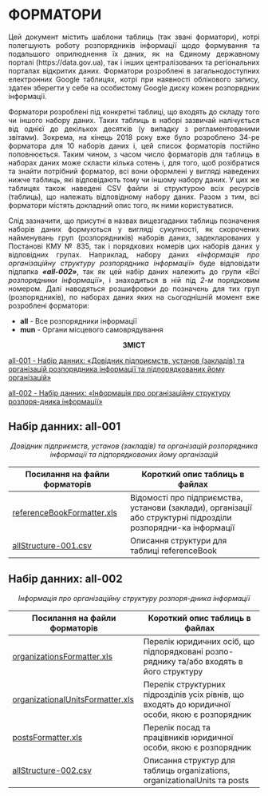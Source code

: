 # ФОРМАТОРИ
<p align="justify">Цей документ містить шаблони таблиць (так звані форматори), котрі полегшують роботу розпорядників інформації щодо формування та подальшого оприлюднення їх даних, як на Єдиному державному порталі (https://data.gov.ua), так і інших централізованих та регіональних порталах відкритих даних. Форматори розроблені в загальнодоступних електронних Google таблицях, котрі при наявності облікового запису, здатен зберегти у себе на особистому Google диску кожен розпорядник інформації.</p>
<p align="justify">Форматори розроблені під конкретні таблиці, що входять до складу того чи іншого набору даних. Таких таблиць в наборі зазвичай налічується від однієї до декількох десятків (у випадку з регламентованими звітами). Зокрема, на кінець 2018 року вже було розроблено 34-ре форматора для 10 наборів даних і, цей список форматорів постійно поповнюється. Таким чином, з часом число форматорів для таблиць в наборах даних може скласти кілька сотень і, для того, щоб розібратися та знайти потрібний форматор, всі вони оформлені у вигляді наведених нижче таблиць, які відповідають тому чи іншому набору даних. У цих же таблицях також наведені CSV файли зі структурою всіх ресурсів (таблиць), що належать відповідному набору даних. Разом з тим, всі форматори містять докладний опис того, як ними користуватися.</p>
<p align="justify">Слід зазначити, що присутні в назвах вищезгаданих таблиць позначення наборів даних формуються у вигляді сукупності, як скорочених найменувань груп (розпорядників) наборів даних, задекларованих у Постанові КМУ № 835, так і порядкових номерів цих наборів даних у відповідних групах. Наприклад, набору даних <i>«Інформація про організаційну структуру розпорядника інформації»</i> буде відповідати підпапка <i><b>«all-002»</b></i>, так як цей набір даних належить до групи <i>«Всі розпорядники інформації»</i>, і знаходиться в ній під <i>2-м</i> порядковим номером. Далі наводяться розшифровки до позначень для тих груп (розпорядників), по наборах даних яких на сьогоднішній момент вже розроблені форматори:</p>

- <b>all</b> - Все розпорядники інформації
-	<b>mun</b> - Органи місцевого самоврядування

<p align="center"><b>ЗМІСТ</b></p>

[all-001 - Набір данних: «Довідник підприємств, установ (закладів) та організацій розпорядника інформації та підпорядкованих йому організацій»](#Набір-данних-all-001)

[all-002 - Набір данних: «Інформація про організаційну структуру розпоря-дника інформації»](#Набір-данних-all-002)

## Набір данних: all-001

<p align="center"><i>Довідник підприємств, установ (закладів) та організацій розпорядника інформації та підпорядкованих йому організацій</i></p>

| Посилання на файли форматорів | Короткий опис таблиць в файлах |
| ------ | ------ |
| [referenceBookFormatter.xls](https://docs.google.com/spreadsheets/d/1eAh-_koPnNYcVyWxoHeREJ2RriofUHrei-H5EnkQ82Q/edit?usp=sharing) | Відомості про підприємства, установи (заклади), організації або структурні підрозділи розпорядни-ка інформації |
| [allStructure-001.csv](https://drive.google.com/file/d/1Ed_nrsFjcmQ8Lx2Epkm9WKpQ9Su4yKbP/view?usp=sharing) | Описання структури для таблиці referenceBook |

## Набір данних: all-002

<p align="center"><i>Інформація про організаційну структуру розпоря-дника інформації</i></p>

| Посилання на файли форматорів | Короткий опис таблиць в файлах |
| ------ | ------ |
| [organizationsFormatter.xls](https://docs.google.com/spreadsheets/d/1gMwDp1IuBFrxizrxYSfxI8q9lEhO8HudPm4PkWBr76M/edit?usp=sharing) | Перелік юридичних осіб, що підпорядковані розпо-ряднику та/або входять в його структуру |
| [organizationalUnitsFormatter.xls](https://docs.google.com/spreadsheets/d/1B4OT9PL7tQm4TWHleg6Mfvf5ITcKL_eOE4IES9VvF88/edit?usp=sharing) | Перелік структурних підрозділів усіх рівнів, що входять до юридичної особи, якою є розпорядник |
| [postsFormatter.xls](https://docs.google.com/spreadsheets/d/1H1NpucGuMyPPtgZhZndWtwug0kCENeY4P_j1pNCTs48/edit?usp=sharing) | Перелік посад та працівників юридичної особи, якою є розпорядник |
| [allStructure-002.csv](https://drive.google.com/file/d/111HFYLXHRNdUDnJ0ho_2SWHVsCXC-IfW/view?usp=sharing) | Описання структур для таблиць organizations, organizationalUnits та posts |

